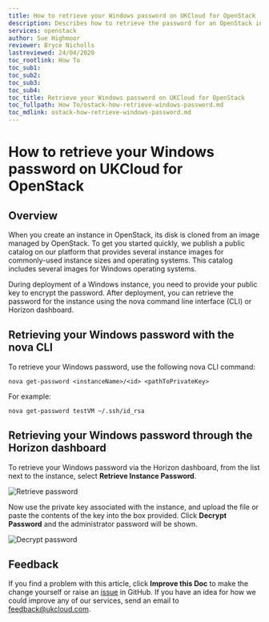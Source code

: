 ```yaml
---
title: How to retrieve your Windows password on UKCloud for OpenStack
description: Describes how to retrieve the password for an OpenStack instance that uses a Windows image
services: openstack
author: Sue Highmoor
reviewer: Bryce Nicholls
lastreviewed: 24/04/2020
toc_rootlink: How To
toc_sub1:
toc_sub2:
toc_sub3:
toc_sub4:
toc_title: Retrieve your Windows password on UKCloud for OpenStack
toc_fullpath: How To/ostack-how-retrieve-windows-password.md
toc_mdlink: ostack-how-retrieve-windows-password.md
---
```


# How to retrieve your Windows password on UKCloud for OpenStack

## Overview

When you create an instance in OpenStack, its disk is cloned from an image managed by OpenStack. To get you started quickly, we publish a public catalog on our platform that provides several instance images for commonly-used instance sizes and operating systems. This catalog includes several images for Windows operating systems.

During deployment of a Windows instance, you need to provide your public key to encrypt the password. After deployment, you can retrieve the password for the instance using the nova command line interface (CLI) or Horizon dashboard.

## Retrieving your Windows password with the nova CLI

To retrieve your Windows password, use the following nova CLI command:

`nova get-password <instanceName>/<id> <pathToPrivateKey>`

For example:

`nova get-password testVM ~/.ssh/id_rsa`

## Retrieving your Windows password through the Horizon dashboard

To retrieve your Windows password via the Horizon dashboard, from the list next to the instance, select **Retrieve Instance Password**.

![Retrieve password](images/ostack-horizon-retrieve-password.png)

Now use the private key associated with the instance, and upload the file or paste the contents of the key into the box provided. Click **Decrypt Password** and the administrator password will be shown.

![Decrypt password](images/ostack-horizon-retrieve-password-decrypt.png)

## Feedback

If you find a problem with this article, click **Improve this Doc** to make the change yourself or raise an [issue](https://github.com/UKCloud/documentation/issues) in GitHub. If you have an idea for how we could improve any of our services, send an email to <feedback@ukcloud.com>.
